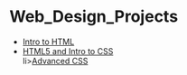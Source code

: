# Web_Design_Projects

<ul>
    <li><a href="intro_html/index.html" target="_blank">Intro to HTML</a></li>
    <li><a href="html5_css/index.html" target="_blank">HTML5 and Intro to CSS</a></li>
    li><a href="avd_csss/index.html" target="_blank">Advanced CSS</a></li>
</ul>